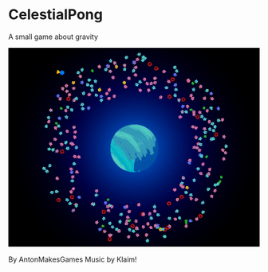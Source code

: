 # CelestialPong

A small game about gravity

![A small planete with many flowers in orbit coliding with each other](media/CelestialGarden14.gif "Celestial Garden")

By AntonMakesGames
Music by Klaim!
